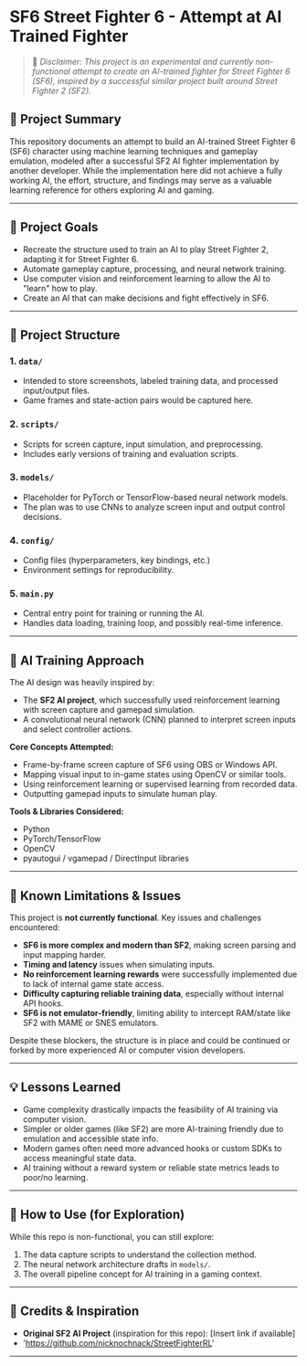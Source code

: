 # SF6 Street Fighter 6 - Attempt at AI Trained Fighter

> 🚧 *Disclaimer: This project is an experimental and currently non-functional attempt to create an AI-trained fighter for Street Fighter 6 (SF6),
> inspired by a successful similar project built around Street Fighter 2 (SF2).*

## 📌 Project Summary

This repository documents an attempt to build an AI-trained Street Fighter 6 (SF6) character using machine learning techniques and gameplay emulation, modeled after a successful 
SF2 AI fighter implementation by another developer. While the implementation here did not achieve a fully working AI, the effort, structure,
and findings may serve as a valuable learning reference for others exploring AI and gaming.

---

## 🎯 Project Goals

- Recreate the structure used to train an AI to play Street Fighter 2, adapting it for Street Fighter 6.
- Automate gameplay capture, processing, and neural network training.
- Use computer vision and reinforcement learning to allow the AI to "learn" how to play.
- Create an AI that can make decisions and fight effectively in SF6.

---

## 🧱 Project Structure

### 1. `data/`
- Intended to store screenshots, labeled training data, and processed input/output files.
- Game frames and state-action pairs would be captured here.

### 2. `scripts/`
- Scripts for screen capture, input simulation, and preprocessing.
- Includes early versions of training and evaluation scripts.
  
### 3. `models/`
- Placeholder for PyTorch or TensorFlow-based neural network models.
- The plan was to use CNNs to analyze screen input and output control decisions.

### 4. `config/`
- Config files (hyperparameters, key bindings, etc.)
- Environment settings for reproducibility.

### 5. `main.py`
- Central entry point for training or running the AI.
- Handles data loading, training loop, and possibly real-time inference.

---

## 🧠 AI Training Approach

The AI design was heavily inspired by:
- The **SF2 AI project**, which successfully used reinforcement learning with screen capture and gamepad simulation.
- A convolutional neural network (CNN) planned to interpret screen inputs and select controller actions.

**Core Concepts Attempted:**
- Frame-by-frame screen capture of SF6 using OBS or Windows API.
- Mapping visual input to in-game states using OpenCV or similar tools.
- Using reinforcement learning or supervised learning from recorded data.
- Outputting gamepad inputs to simulate human play.

**Tools & Libraries Considered:**
- Python
- PyTorch/TensorFlow
- OpenCV
- pyautogui / vgamepad / DirectInput libraries

---

## 🚫 Known Limitations & Issues

This project is **not currently functional**. Key issues and challenges encountered:

- **SF6 is more complex and modern than SF2**, making screen parsing and input mapping harder.
- **Timing and latency** issues when simulating inputs.
- **No reinforcement learning rewards** were successfully implemented due to lack of internal game state access.
- **Difficulty capturing reliable training data**, especially without internal API hooks.
- **SF6 is not emulator-friendly**, limiting ability to intercept RAM/state like SF2 with MAME or SNES emulators.

Despite these blockers, the structure is in place and could be continued or forked by more experienced AI or computer vision developers.

---

## 💡 Lessons Learned

- Game complexity drastically impacts the feasibility of AI training via computer vision.
- Simpler or older games (like SF2) are more AI-training friendly due to emulation and accessible state info.
- Modern games often need more advanced hooks or custom SDKs to access meaningful state data.
- AI training without a reward system or reliable state metrics leads to poor/no learning.

---

## 📁 How to Use (for Exploration)

While this repo is non-functional, you can still explore:
1. The data capture scripts to understand the collection method.
2. The neural network architecture drafts in `models/`.
3. The overall pipeline concept for AI training in a gaming context.

---

## 🙏 Credits & Inspiration

- **Original SF2 AI Project** (inspiration for this repo): [Insert link if available]
- 'https://github.com/nicknochnack/StreetFighterRL'

---

